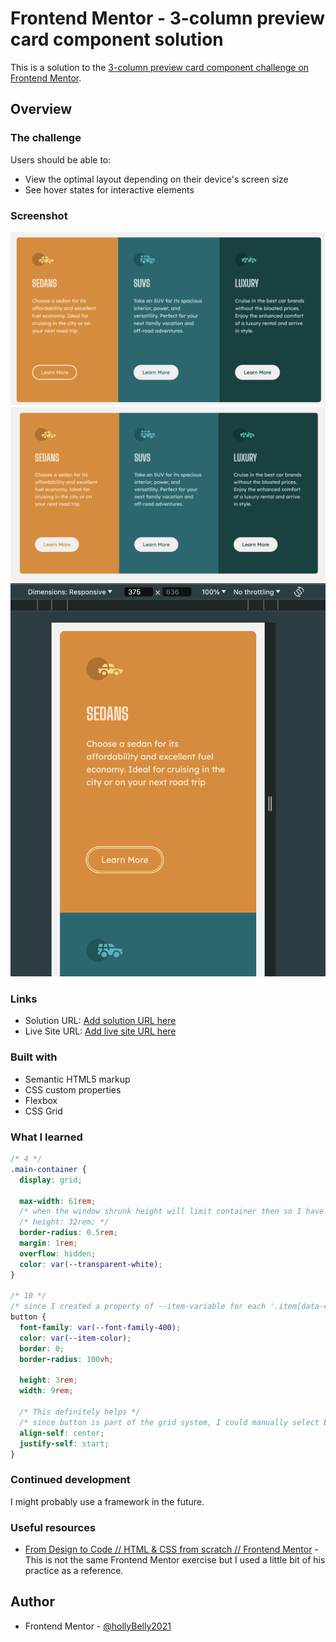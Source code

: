 # Frontend Mentor - 3-column preview card component solution

This is a solution to the [3-column preview card component challenge on Frontend Mentor](https://www.frontendmentor.io/challenges/3column-preview-card-component-pH92eAR2-).

## Overview

### The challenge

Users should be able to:

- View the optimal layout depending on their device's screen size
- See hover states for interactive elements

### Screenshot

![](design/result-active.png)
![](design/result-desktop.png)
![](design/result-mobile.png)

### Links

- Solution URL: [Add solution URL here](https://your-solution-url.com)
- Live Site URL: [Add live site URL here](https://your-live-site-url.com)

### Built with

- Semantic HTML5 markup
- CSS custom properties
- Flexbox
- CSS Grid

### What I learned

```css
/* 4 */
.main-container {
  display: grid;

  max-width: 61rem;
  /* when the window shrunk height will limit container then so I have to delete it, so I could  manage it through overflow property*/
  /* height: 32rem; */
  border-radius: 0.5rem;
  margin: 1rem;
  overflow: hidden;
  color: var(--transparent-white);
}

/* 10 */
/* since I created a property of --item-variable for each '.item[data-color=""], everytime I will use the custom property it will automatically have the assigned color in the propery declarartion at step no.7 */
button {
  font-family: var(--font-family-400);
  color: var(--item-color);
  border: 0;
  border-radius: 100vh;

  height: 3rem;
  width: 9rem;

  /* This definitely helps */
  /* since button is part of the grid system, I could manually select button element and use align-self: center to it. */
  align-self: center;
  justify-self: start;
}
```

### Continued development

I might probably use a framework in the future.

### Useful resources

- [From Design to Code // HTML & CSS from scratch // Frontend Mentor](https://youtu.be/KqFAs5d3Yl8?si=AtGxByl1a6agAZuf) - This is not the same Frontend Mentor exercise but I used a little bit of his practice as a reference.

## Author

- Frontend Mentor - [@hollyBelly2021](https://www.frontendmentor.io/profile/hollyBelly2021)
